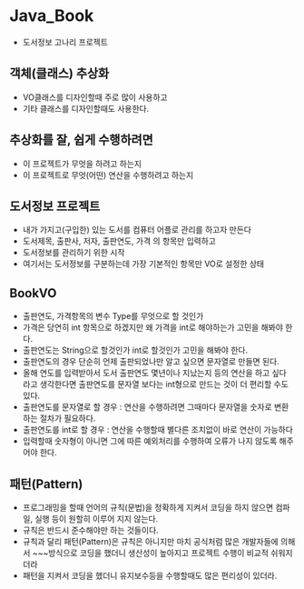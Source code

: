 # Java_Book
* 도서정보 고나리 프로젝트

## 객체(클래스) 추상화
* VO클래스를 디자인할때 주로 많이 사용하고
* 기타 클래스를 디자인할때도 사용한다.

## 추상화를 잘, 쉽게 수행하려면
* 이 프로젝트가 무엇을 하려고 하는지
* 이 프로젝트로 무엇(어떤) 연산을 수행하려고 하는지

## 도서정보 프로젝트
* 내가 가지고(구입한) 있는 도서를 컴퓨터 어플로 관리를 하고자 만든다
* 도서제목, 출판사, 저자, 출판연도, 가격 의 항목만 입력하고
* 도서정보를 관리하기 위한 시작
* 여기서는 도서정보를 구분하는데 가장 기본적인 항목만 VO로 설정한 상태

## BookVO
* 출판연도, 가격항목의 변수 Type를 무엇으로 할 것인가
* 가격은 당연히 int 항목으로 하겠지만 왜 가격을 int로 해야하는가 고민을 해봐야 한다.
* 출판연도는 String으로 할것인가 int로 할것인가 고민을 해봐야 한다.
* 출판연도의 경우 단순히 언제 출판되었나만 알고 싶으면 문자열로 만들면 된다. 
* 올해 연도를 입력받아서 도서 출판연도 몇년이나 지났는지 등의 연산을 하고 싶다 라고 생각한다면 출판연도를 문자열 보다는 int형으로 만드는 것이 더 편리할 수도 있다.
* 출판연도를 문자열로 할 경우 : 연산을 수행하려면 그때마다 문자열을 숫자로 변환하는 절차가 필요하다.
* 출판연도를 int로 할 경우 : 연산을 수행할때 별다른 조치없이 바로 연산이 가능하다
* 입력할때 숫자형이 아니면 그에 따른 예외처리를 수행하여 오류가 나지 않도록 해주어야 한다.

## 패턴(Pattern)
* 프로그래밍을 할때 언어의 규칙(문법)을 정확하게 지켜서 코딩을 하지 않으면 컴파일, 실행 등이 원할히 이루어 지지 않는다.
* 규칙은 반드시 준수해야만 하는 것들이다.
* 규칙과 달리 패턴(Pattern)은 규칙은 아니지만 마치 공식처럼 많은 개발자들에 의해서 ~~~방식으로 코딩을 했더니 생산성이 높아지고 프로젝트 수행이 비교적 쉬워지더라
* 패턴을 지켜서 코딩을 했더니 유지보수등을 수행할때도 많은 편리성이 있더라.